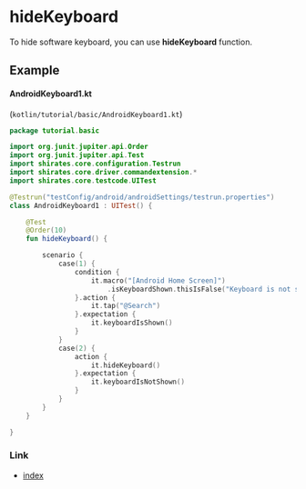 # hideKeyboard

To hide software keyboard, you can use **hideKeyboard** function.

## Example

#### AndroidKeyboard1.kt

(`kotlin/tutorial/basic/AndroidKeyboard1.kt`)

```kotlin
package tutorial.basic

import org.junit.jupiter.api.Order
import org.junit.jupiter.api.Test
import shirates.core.configuration.Testrun
import shirates.core.driver.commandextension.*
import shirates.core.testcode.UITest

@Testrun("testConfig/android/androidSettings/testrun.properties")
class AndroidKeyboard1 : UITest() {

    @Test
    @Order(10)
    fun hideKeyboard() {

        scenario {
            case(1) {
                condition {
                    it.macro("[Android Home Screen]")
                        .isKeyboardShown.thisIsFalse("Keyboard is not shown")
                }.action {
                    it.tap("@Search")
                }.expectation {
                    it.keyboardIsShown()
                }
            }
            case(2) {
                action {
                    it.hideKeyboard()
                }.expectation {
                    it.keyboardIsNotShown()
                }
            }
        }
    }

}
```

####        

### Link

- [index](../../../index.md)
